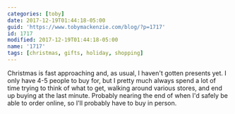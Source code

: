 ```yaml
---
categories: [toby]
date: 2017-12-19T01:44:18-05:00
guid: 'https://www.tobymackenzie.com/blog/?p=1717'
id: 1717
modified: 2017-12-19T01:44:18-05:00
name: '1717'
tags: [christmas, gifts, holiday, shopping]
---
```


Christmas is fast approaching and, as usual, I haven't gotten presents yet.<!--more-->  I only have 4-5 people to buy for, but I pretty much always spend a lot of time trying to think of what to get, walking around various stores, and end up buying at the last minute.  Probably nearing the end of when I'd safely be able to order online, so I'll probably have to buy in person.
